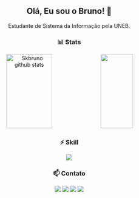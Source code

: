 <h2 align="center">Olá, Eu sou o Bruno! 👋</h2>
<p align="center">Estudante de Sistema da Informação pela UNEB.</p>

<div align="center">
  <h3>📊 Stats</h3>
</div>

<div align="center">  
  <img width="49%" height="195px" src="https://github-readme-stats.vercel.app/api?username=skbruno&theme=dark&show_icons=true&hide_border=true&count_private=false" alt="Skbruno github stats" /> 
  <img width="41%" height="195px" src="https://github-readme-stats.vercel.app/api/top-langs/?username=skbruno&theme=dark&show_icons=true&hide_border=true&layout=compact" />
</div>

<div align="center">
  <h3>⚡ Skill</h3>
</div>

<p align="center">
  <a href="https://skillicons.dev">
    <img src="https://skillicons.dev/icons?i=py,cs,java,unity,html,css,bootstrap,git,mysql,postgres" />
  </a>
</p>

<div align="center">
  <h3>📫 Contato</h3>
</div>

<p align="center">
  <a href="mailto:bruno.rodriguesc9@gmail.com"><img src="https://skillicons.dev/icons?i=gmail" /></a>
  <a href="https://www.linkedin.com/in/bruno-rodrigues-conceicao/"><img src="https://skillicons.dev/icons?i=linkedin" /></a>
  <a href="https://www.instagram.com/skybrunoo"><img src="https://skillicons.dev/icons?i=instagram" /></a>
  <a href="https://www.discordapp.com/users/skybruno"><img src="https://skillicons.dev/icons?i=discord" /></a>
</p>
